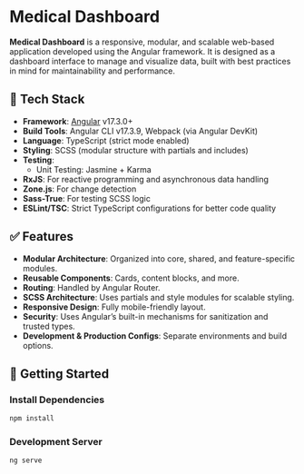 # Medical Dashboard

**Medical Dashboard** is a responsive, modular, and scalable web-based application developed using the Angular framework. It is designed as a dashboard interface to manage and visualize data, built with best practices in mind for maintainability and performance.

## 🔧 Tech Stack

- **Framework**: [Angular](https://angular.io/) v17.3.0+
- **Build Tools**: Angular CLI v17.3.9, Webpack (via Angular DevKit)
- **Language**: TypeScript (strict mode enabled)
- **Styling**: SCSS (modular structure with partials and includes)
- **Testing**:
  - Unit Testing: Jasmine + Karma
- **RxJS**: For reactive programming and asynchronous data handling
- **Zone.js**: For change detection
- **Sass-True**: For testing SCSS logic
- **ESLint/TSC**: Strict TypeScript configurations for better code quality

## ✅ Features

- **Modular Architecture**: Organized into core, shared, and feature-specific modules.
- **Reusable Components**: Cards, content blocks, and more.
- **Routing**: Handled by Angular Router.
- **SCSS Architecture**: Uses partials and style modules for scalable styling.
- **Responsive Design**: Fully mobile-friendly layout.
- **Security**: Uses Angular’s built-in mechanisms for sanitization and trusted types.
- **Development & Production Configs**: Separate environments and build options.

## 🚀 Getting Started

### Install Dependencies

```bash
npm install
```

### Development Server

```bash
ng serve
```
